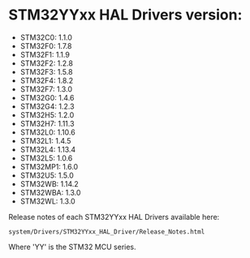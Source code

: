 # STM32YYxx HAL Drivers version:

  * STM32C0: 1.1.0
  * STM32F0: 1.7.8
  * STM32F1: 1.1.9
  * STM32F2: 1.2.8
  * STM32F3: 1.5.8
  * STM32F4: 1.8.2
  * STM32F7: 1.3.0
  * STM32G0: 1.4.6
  * STM32G4: 1.2.3
  * STM32H5: 1.2.0
  * STM32H7: 1.11.3
  * STM32L0: 1.10.6
  * STM32L1: 1.4.5
  * STM32L4: 1.13.4
  * STM32L5: 1.0.6
  * STM32MP1: 1.6.0
  * STM32U5: 1.5.0
  * STM32WB: 1.14.2
  * STM32WBA: 1.3.0
  * STM32WL: 1.3.0

Release notes of each STM32YYxx HAL Drivers available here:

`system/Drivers/STM32YYxx_HAL_Driver/Release_Notes.html`

Where 'YY' is the STM32 MCU series.
